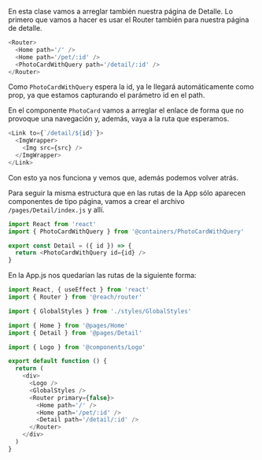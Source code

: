 En esta clase vamos a arreglar también nuestra página de Detalle. Lo primero que vamos a hacer es usar el Router también para nuestra página de detalle.

```js
<Router>
  <Home path='/' />
  <Home path='/pet/:id' />
  <PhotoCardWithQuery path='/detail/:id' />
</Router>
```

Como `PhotoCardWithQuery` espera la id, ya le llegará automáticamente como prop, ya que estamos capturando el parámetro id en el path.

En el componente `PhotoCard` vamos a arreglar el enlace de forma que no provoque una navegación y, además, vaya a la ruta que esperamos.

```js
<Link to={`/detail/${id}`}>
  <ImgWrapper>
    <Img src={src} />
  </ImgWrapper>
</Link>
```

Con esto ya nos funciona y vemos que, además podemos volver atrás.

Para seguir la misma estructura que en las rutas de la App sólo aparecen componentes de tipo página, vamos a crear el archivo `/pages/Detail/index.js` y allí.

```js
import React from 'react'
import { PhotoCardWithQuery } from '@containers/PhotoCardWithQuery'

export const Detail = ({ id }) => {
  return <PhotoCardWithQuery id={id} />
}
```

En la App.js nos quedarían las rutas de la siguiente forma:
```js
import React, { useEffect } from 'react'
import { Router } from '@reach/router'

import { GlobalStyles } from './styles/GlobalStyles'

import { Home } from '@pages/Home'
import { Detail } from '@pages/Detail'

import { Logo } from '@components/Logo'

export default function () {
  return (
    <div>
      <Logo />
      <GlobalStyles />
      <Router primary={false}>
        <Home path='/' />
        <Home path='/pet/:id' />
        <Detail path='/detail/:id' />
      </Router>
    </div>
  )
}
```
